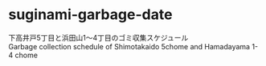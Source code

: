 # suginami-garbage-date
下高井戸5丁目と浜田山1～4丁目のゴミ収集スケジュール  
Garbage collection schedule of Shimotakaido 5chome and Hamadayama 1-4 chome
